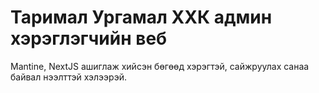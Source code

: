 # Таримал Ургамал ХХК админ хэрэглэгчийн веб

Mantine, NextJS ашиглаж хийсэн бөгөөд хэрэгтэй, сайжруулах санаа байвал нээлттэй хэлээрэй.
